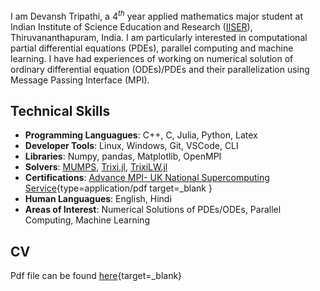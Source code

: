 I am Devansh Tripathi, a $4^{th}$ year applied mathematics major student at Indian Institute of Science Education and Research ([IISER](https://www.iisertvm.ac.in)), Thiruvananthapuram, India. I am particularly interested in computational partial differential equations (PDEs), parallel computing and machine learning. I have had experiences of working on numerical solution of ordinary differential equation (ODEs)/PDEs and their parallelization using Message Passing Interface (MPI). 

## Technical Skills
- **Programming Languagues**: C++, C, Julia, Python, Latex  
- **Developer Tools**: Linux, Windows, Git, VSCode, CLI
- **Libraries**: Numpy, pandas, Matplotlib, OpenMPI
- **Solvers**: [MUMPS](https://mumps-solver.org/index.php), [Trixi.jl](https://github.com/trixi-framework/Trixi.jl), [TrixiLW.jl](https://github.com/Arpit-Babbar/TrixiLW.jl)
- **Certifications**: [Advance MPI- UK National Supercomputing Service](assets/advance_mpi_certificate.pdf){type=application/pdf target=_blank }
- **Human Languagues**: English, Hindi
- **Areas of Interest**: Numerical Solutions of PDEs/ODEs, Parallel Computing, Machine Learning

## CV
Pdf file can be found [here](assets/CV_Devansh-6.pdf){target=_blank}